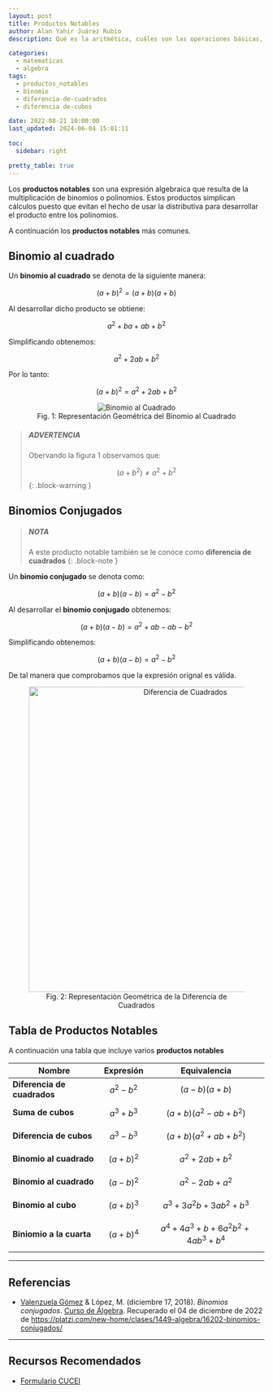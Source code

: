```yaml
---
layout: post
title: Productos Notables
author: Alan Yahir Juárez Rubio
description: Qué es la aritmética, cuáles son las operaciones básicas, sus propiedas y símbolos

categories:
  - matematicas
  - algebra
tags:
  - productos_notables
  - binomio
  - diferencia-de-cuadrados
  - diferencia de-cubos

date: 2022-08-21 10:00:00
last_updated: 2024-06-04 15:01:11

toc:
  sidebar: right

pretty_table: true
---
```


Los **productos notables** son una expresión algebraica que resulta de la
multiplicación de binomios o polinomios. Estos productos simplican cálculos
puesto que evitan el hecho de usar la distributiva para desarrollar el producto
entre los polinomios.

A continuación los **productos notables** más comunes.

## Binomio al cuadrado

Un **binomio al cuadrado** se denota de la siguiente manera:

$$(a+b)^2 = (a+b)(a+b)$$

Al desarrollar dicho producto se obtiene:

$$a^2 + ba + ab + b^2$$

Simplificando obtenemos:

$$a^2 + 2ab + b^2$$

Por lo tanto:

$$(a+b)^2 = a^2 + 2ab + b^2$$

<div align="center">
  <figure>
    <img
      src="https://www.shutterstock.com/image-vector/square-binomial-proof-mathematics-600nw-2093861557.jpg"
      alt="Binomio al Cuadrado"
   widht="600px"
    >
    <figcaption>Fig. 1: Representación Geométrica del Binomio al Cuadrado</figcaption>
  </figure>
</div>

> ##### ADVERTENCIA
>
> Obervando la figura 1 observamos que:
>
> $$(a + b^2) \neq a^2 + b^2$$
{: .block-warning }

## Binomios Conjugados

> ##### NOTA
>
> A este producto notable también se le conoce como **diferencia de cuadrados**
{: .block-note }

Un **binomio conjugado** se denota como:

$$(a+b)(a-b) = a^2 - b^2$$

Al desarrollar el **binomio conjugado** obtenemos:

$$(a+b)(a-b) = a^2 + ab - ab - b^2$$

Simplificando obtenemos:

$$(a+b)(a-b) = a^2 - b^2$$

De tal manera que comprobamos que la expresión orignal es válida.

<div align="center">
  <figure>
    <img
      src="https://i2.wp.com/matematicascercanas.com/wp-content/uploads/2016/05/productoconjugados_04.jpg?resize=617%2C440"
      alt="Diferencia de Cuadrados"
      width="600px"
    >
    <figcaption>Fig. 2: Representación Geométrica de la Diferencia de Cuadrados</figcaption>
  </figure>
</div>

## Tabla de Productos Notables

A continuación una tabla que incluye varios **productos notables**

| Nombre                      | Expresión       | Equivalencia                                 |
| --------------------------- | --------------- | -------------------------------------------- |
| **Diferencia de cuadrados** | $$ a^2 - b^2 $$ | $$ (a-b)(a+b) $$                             |
| **Suma de cubos**           | $$ a^3 + b^3 $$ | $$ (a+b)(a^2 - ab + b^2) $$                  |
| **Diferencia de cubos**     | $$ a^3 - b^3 $$ | $$ (a+b)(a^2 + ab + b^2) $$                  |
| **Binomio al cuadrado**     | $$ (a+b)^2 $$   | $$ a^2 + 2ab + b^2 $$                        |
| **Binomio al cuadrado**     | $$ (a-b)^2 $$   | $$ a^2 - 2ab + a^2 $$                        |
| **Binomio al cubo**         | $$ (a+b)^3 $$   | $$ a^3 + 3a^2b + 3ab^2 + b^3 $$              |
| **Biniomio a la cuarta**    | $$ (a+b)^4 $$   | $$ a^4 + 4a^3 + b + 6a^2b^2 + 4ab^3 + b^4 $$ |

<div style="page-break-after: always;"></div>

---

## Referencias

- [Valenzuela Gómez](https://platzi.com/profes/marce-valenzuela-236/)
  & López, M.
  (diciembre 17, 2018).
  _Binomios conjugados_.
  [Curso de Álgebra](https://platzi.com/cursos/algebra/).
  Recuperado el 04 de diciembre de 2022 de
  <https://platzi.com/new-home/clases/1449-algebra/16202-binomios-conjugados/>

<div style="page-break-after: always;"></div>

---

## Recursos Recomendados

- [Formulario CUCEI](http://mate.cucei.udg.mx/formularioEDOI.pdf>)

